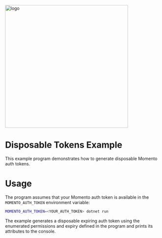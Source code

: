 <img src="https://docs.momentohq.com/img/logo.svg" alt="logo" width="400"/>

# Disposable Tokens Example

This example program demonstrates how to generate disposable Momento auth tokens.

# Usage

The program assumes that your Momento auth token is available in the `MOMENTO_AUTH_TOKEN` environment variable:

```bash
MOMENTO_AUTH_TOKEN=<YOUR_AUTH_TOKEN> dotnet run
```

The example generates a disposable expiring auth token using the enumerated permissions and expiry defined in the program and prints its attributes to the console.
